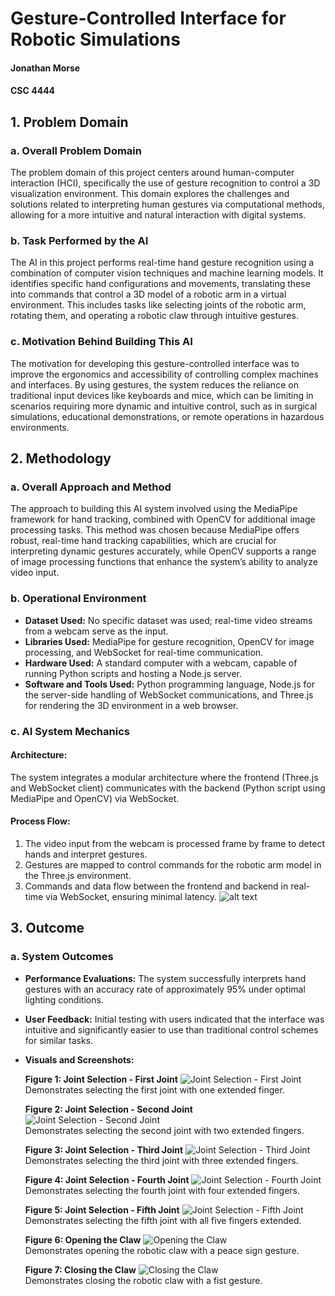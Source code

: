 # Gesture-Controlled Interface for Robotic Simulations

#### Jonathan Morse
#### CSC 4444

## 1. Problem Domain

### a. Overall Problem Domain
The problem domain of this project centers around human-computer interaction (HCI), specifically the use of gesture recognition to control a 3D visualization environment. This domain explores the challenges and solutions related to interpreting human gestures via computational methods, allowing for a more intuitive and natural interaction with digital systems.
### b. Task Performed by the AI 
The AI in this project performs real-time hand gesture recognition using a combination of computer vision techniques and machine learning models. It identifies specific hand configurations and movements, translating these into commands that control a 3D model of a robotic arm in a virtual environment. This includes tasks like selecting joints of the robotic arm, rotating them, and operating a robotic claw through intuitive gestures.
### c. Motivation Behind Building This AI 
The motivation for developing this gesture-controlled interface was to improve the ergonomics and accessibility of controlling complex machines and interfaces. By using gestures, the system reduces the reliance on traditional input devices like keyboards and mice, which can be limiting in scenarios requiring more dynamic and intuitive control, such as in surgical simulations, educational demonstrations, or remote operations in hazardous environments.


## 2. Methodology 

### a. Overall Approach and Method 
The approach to building this AI system involved using the MediaPipe framework for hand tracking, combined with OpenCV for additional image processing tasks. This method was chosen because MediaPipe offers robust, real-time hand tracking capabilities, which are crucial for interpreting dynamic gestures accurately, while OpenCV supports a range of image processing functions that enhance the system’s ability to analyze video input.
### b. Operational Environment
- **Dataset Used:** No specific dataset was used; real-time video streams from a webcam serve as the input.
- **Libraries Used:** MediaPipe for gesture recognition, OpenCV for image processing, and WebSocket for real-time communication.
- **Hardware Used:** A standard computer with a webcam, capable of running Python scripts and hosting a Node.js server.
- **Software and Tools Used:** Python programming language, Node.js for the server-side handling of WebSocket communications, and Three.js for rendering the 3D environment in a web browser.
### c. AI System Mechanics
#### Architecture:
The system integrates a modular architecture where the frontend (Three.js and WebSocket client) communicates with the backend (Python script using MediaPipe and OpenCV) via WebSocket.
#### Process Flow:
1. The video input from the webcam is processed frame by frame to detect hands and interpret gestures.
2. Gestures are mapped to control commands for the robotic arm model in the Three.js environment.
3. Commands and data flow between the frontend and backend in real-time via WebSocket, ensuring minimal latency.
![alt text](Output/UML.png)


## 3. Outcome 
### a. System Outcomes 
- **Performance Evaluations:** The system successfully interprets hand gestures with an accuracy rate of approximately 95% under optimal lighting conditions.
- **User Feedback:** Initial testing with users indicated that the interface was intuitive and significantly easier to use than traditional control schemes for similar tasks.
- **Visuals and Screenshots:** 

  **Figure 1: Joint Selection - First Joint**
  ![Joint Selection - First Joint](Output/joint1selection.png)  
  Demonstrates selecting the first joint with one extended finger.

  **Figure 2: Joint Selection - Second Joint**
  ![Joint Selection - Second Joint](Output/joint2selection.png)  
  Demonstrates selecting the second joint with two extended fingers.

  **Figure 3: Joint Selection - Third Joint**
  ![Joint Selection - Third Joint](Output/joint3selection.png)  
  Demonstrates selecting the third joint with three extended fingers.

  **Figure 4: Joint Selection - Fourth Joint**
  ![Joint Selection - Fourth Joint](Output/joint4selection.png)  
  Demonstrates selecting the fourth joint with four extended fingers.

  **Figure 5: Joint Selection - Fifth Joint**
  ![Joint Selection - Fifth Joint](Output/joint5selection.png)  
  Demonstrates selecting the fifth joint with all five fingers extended.

  **Figure 6: Opening the Claw**
  ![Opening the Claw](Output/openclaw.png)  
  Demonstrates opening the robotic claw with a peace sign gesture.

  **Figure 7: Closing the Claw**
  ![Closing the Claw](Output/closeclaw.png)  
  Demonstrates closing the robotic claw with a fist gesture.






